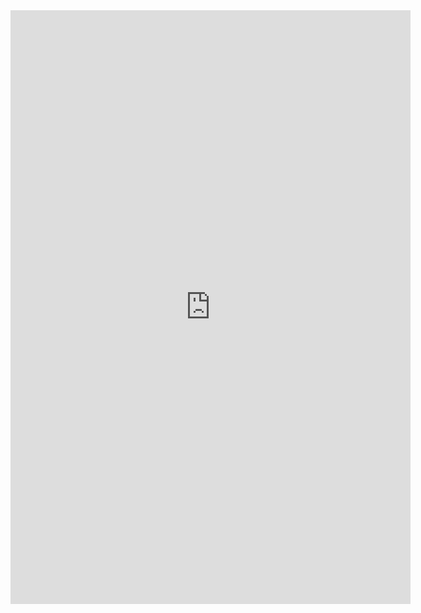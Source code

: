 <iframe src="https://docs.google.com/forms/d/e/1FAIpQLSfcfeP0AlYHO6ShyDlz2DJC6UZtOY5KP9KDE8P5wVVWY0oOMw/viewform?embedded=true" width="640" height="950" frameborder="0" marginheight="0" marginwidth="0">Loading…</iframe>